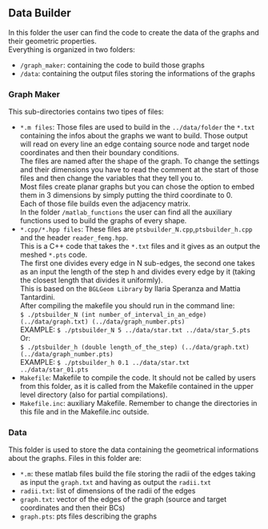 ## Data Builder
In this folder the user can find the code to create the data of the graphs and their geometric properties.  
Everything is organized in two folders:
  - `/graph_maker`: containing the code to build those graphs
  - `/data`: containing the output files storing the informations of the graphs

### Graph Maker
This sub-directories contains two tipes of files:
  - `*.m files`: Those files are used to build in the `../data/folder` the `*.txt` containing the infos about the graphs 
  we want to build. Those output will read on every line an edge containg source node and target node coordinates and then
  their boundary conditions.  
  The files are named after the shape of the graph. To change the settings and their dimensions you have to read the comment
  at the start of those files and then change the variables that they tell you to.  
  Most files create planar graphs but you can chose the option to embed them in 3 dimensions by simply putting the third
  coordinate to 0.  
  Each of those file builds even the adjacency matrix.  
  In the folder `/matlab_functions` the user can find all the auxiliary functions used to build the graphs of every shape.
  - `*.cpp/*.hpp files`: These files are `ptsbuilder_N.cpp`,`ptsbuilder_h.cpp` and the header `reader_femg.hpp`.  
  This is a C++ code that takes the `*.txt` files and it gives as an output the meshed `*.pts` code.  
  The first one divides every edge in N sub-edges, the second one takes as an input the length of the step h and divides every
  edge by it (taking the closest length that divides it uniformly).  
  This is based on the `BGLGeom Library` by Ilaria Speranza and Mattia Tantardini.  
  After compiling the makefile you should run in the command line:  
  `$ ./ptsbuilder_N (int number_of_interval_in_an_edge) (../data/graph.txt) (../data/graph_number.pts)`  
  EXAMPLE: `$ ./ptsbuilder_N 5 ../data/star.txt ../data/star_5.pts`  
  Or:  
  `$ ./ptsbuilder_h (double length_of_the_step) (../data/graph.txt) (../data/graph_number.pts)`  
  EXAMPLE: `$ ./ptsbuilder_h 0.1 ../data/star.txt ../data/star_01.pts` 
- `Makefile`: Makefile to compile the code. It should not be called by users from this folder,
as it is called from the Makefile contained in the upper level directory (also for partial compilations).
- `Makefile.inc`: auxiliary Makefile. Remember to change the directories in this file and in the Makefile.inc outside.  

### Data
This folder is used to store the data containing the geometrical informations about the graphs.
Files in this folder are:
  - `*.m`: these matlab files build the file storing the radii of the edges taking as input the `graph.txt` and having as
  output the `radii.txt`
  - `radii.txt`: list of dimensions of the radii of the edges
  - `graph.txt`: vector of the edges of the graph (source and target coordinates and then their BCs)
  - `graph.pts`: pts files describing the graphs
  
